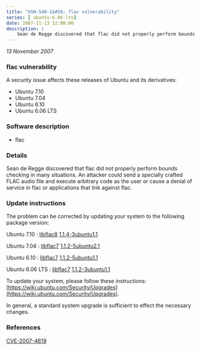 ```yaml
---
title: "USN-540-1&#58; flac vulnerability"
series: [ ubuntu-6.06-lts]
date: 2007-11-13 12:00:00
description: |
    Sean de Regge discovered that flac did not properly perform bounds checking in many situations. An attacker could send a specially crafted FLAC audio file and execute arbitrary code as the user or cause a denial of service in flac or applications that link against flac. 
--- 
```

 
 

*13 November 2007*

### flac vulnerability

A security issue affects these releases of Ubuntu and its derivatives:

* Ubuntu 7.10
* Ubuntu 7.04
* Ubuntu 6.10
* Ubuntu 6.06 LTS

### Software description

* flac 

### Details

Sean de Regge discovered that flac did not properly perform bounds checking in many situations. An attacker could send a specially crafted FLAC audio file and execute arbitrary code as the user or cause a denial of service in flac or applications that link against flac. 

### Update instructions

The problem can be corrected by updating your system to the following package version:

Ubuntu 7.10
 : [libflac8](https://launchpad.net/ubuntu/+source/flac) <span> [1.1.4-3ubuntu1.1](https://launchpad.net/ubuntu/+source/flac/1.1.4-3ubuntu1.1) </span> 

Ubuntu 7.04
 : [libflac7](https://launchpad.net/ubuntu/+source/flac) <span> [1.1.2-5ubuntu2.1](https://launchpad.net/ubuntu/+source/flac/1.1.2-5ubuntu2.1) </span> 

Ubuntu 6.10
 : [libflac7](https://launchpad.net/ubuntu/+source/flac) <span> [1.1.2-5ubuntu1.1](https://launchpad.net/ubuntu/+source/flac/1.1.2-5ubuntu1.1) </span> 

Ubuntu 6.06 LTS
 : [libflac7](https://launchpad.net/ubuntu/+source/flac) <span> [1.1.2-3ubuntu1.1](https://launchpad.net/ubuntu/+source/flac/1.1.2-3ubuntu1.1) </span> 

To update your system, please follow these instructions: [https://wiki.ubuntu.com/Security/Upgrades](https://wiki.ubuntu.com/Security/Upgrades).

In general, a standard system upgrade is sufficient to effect the necessary changes. 

### References

 
 [CVE-2007-4619](http://people.ubuntu.com/~ubuntu-security/cve/CVE-2007-4619)
 


